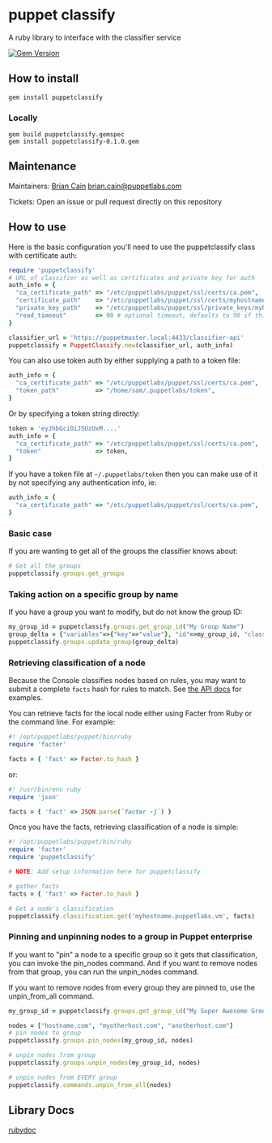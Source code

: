 # puppet classify

A ruby library to interface with the classifier service

[![Gem Version](https://badge.fury.io/rb/puppetclassify.svg)](https://badge.fury.io/rb/puppetclassify)

## How to install

```
gem install puppetclassify
```

### Locally

```
gem build puppetclassify.gemspec
gem install puppetclassify-0.1.0.gem
```

## Maintenance

Maintainers: [Brian Cain](https://github.com/briancain) <brian.cain@puppetlabs.com>

Tickets: Open an issue or pull request directly on this repository

## How to use

Here is the basic configuration you'll need to use the puppetclassify class with certificate auth:

```ruby
require 'puppetclassify'
# URL of classifier as well as certificates and private key for auth
auth_info = {
  "ca_certificate_path" => "/etc/puppetlabs/puppet/ssl/certs/ca.pem",
  "certificate_path"    => "/etc/puppetlabs/puppet/ssl/certs/myhostname.vm.pem",
  "private_key_path"    => "/etc/puppetlabs/puppet/ssl/private_keys/myhostname.vm.pem",
  "read_timeout"        => 90 # optional timeout, defaults to 90 if this key doesn't exist
}

classifier_url = 'https://puppetmaster.local:4433/classifier-api'
puppetclassify = PuppetClassify.new(classifier_url, auth_info)
```

You can also use token auth by either supplying a path to a token file:

```ruby
auth_info = {
  "ca_certificate_path" => "/etc/puppetlabs/puppet/ssl/certs/ca.pem",
  "token_path"          => "/home/sam/.puppetlabs/token",
}
```

Or by specifying a token string directly:

```ruby
token = 'eyJhbGciOiJSUzUxM....'
auth_info = {
  "ca_certificate_path" => "/etc/puppetlabs/puppet/ssl/certs/ca.pem",
  "token"               => token,
}
```

If you have a token file at `~/.puppetlabs/token` then you can make use of it by not specifying any authentication info, ie:

```ruby
auth_info = {
  "ca_certificate_path" => "/etc/puppetlabs/puppet/ssl/certs/ca.pem",
}
```

### Basic case

If you are wanting to get all of the groups the classifier knows about:

```ruby
# Get all the groups
puppetclassify.groups.get_groups
```

### Taking action on a specific group by name

If you have a group you want to modify, but do not know the group ID:

```ruby
my_group_id = puppetclassify.groups.get_group_id("My Group Name")
group_delta = {"variables"=>{"key"=>"value"}, "id"=>my_group_id, "classes"=>{"motd"=>{"content"=>"hello!"}}} # an example to update a groups variables and classes
puppetclassify.groups.update_group(group_delta)
```

### Retrieving classification of a node

Because the Console classifies nodes based on rules, you may want to submit a
complete `facts` hash for rules to match. See [the API docs](https://docs.puppetlabs.com/pe/latest/nc_classification.html)
for examples.

You can retrieve facts for the local node either using Facter from Ruby or the
command line. For example:

```ruby
#! /opt/puppetlabs/puppet/bin/ruby
require 'facter'

facts = { 'fact' => Facter.to_hash }
```

or:

```ruby
#! /usr/bin/env ruby
require 'json'

facts = { 'fact' => JSON.parse(`facter -j`) }
```

Once you have the facts, retrieving classification of a node is simple:

```ruby
#! /opt/puppetlabs/puppet/bin/ruby
require 'facter'
require 'puppetclassify'

# NOTE: Add setup information here for puppetclassify

# gather facts
facts = { 'fact' => Facter.to_hash }

# Get a node's classification
puppetclassify.classification.get('myhostname.puppetlabs.vm', facts)
```

### Pinning and unpinning nodes to a group in Puppet enterprise

If you want to "pin" a node to a specific group so it gets that classification, you can
invoke the pin_nodes command. And if you want to remove nodes from that group, you can run
the unpin_nodes command.

If you want to remove nodes from every group they are pinned to, use the unpin_from_all command.

```ruby
my_group_id = puppetclassify.groups.get_group_id("My Super Awesome Group Name")

nodes = ["hostname.com", "myotherhost.com", "anotherhost.com"]
# pin nodes to group
puppetclassify.groups.pin_nodes(my_group_id, nodes)

# unpin nodes from group
puppetclassify.groups.unpin_nodes(my_group_id, nodes)

# unpin nodes from EVERY group
puppetclassify.commands.unpin_from_all(nodes)
```

## Library Docs

[rubydoc](http://www.rubydoc.info/gems/puppetclassify/0.1.0)
